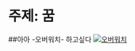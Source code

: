 # 주제: 꿈
##아아 
-오버워치-
하고싶다
[![오버워치](http://img.etnews.com/photonews/1605/799308_20160505105410_958_0002.jpg)](https://youtu.be/9sFUryyoJCw)
 
